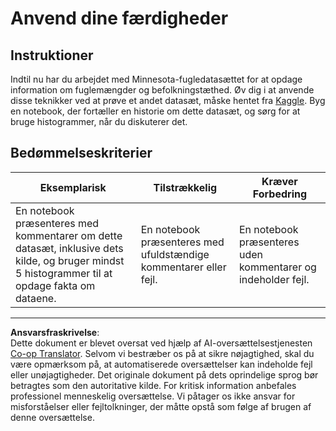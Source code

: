 <!--
CO_OP_TRANSLATOR_METADATA:
{
  "original_hash": "40eeb9b9f94009c537c7811f9f27f037",
  "translation_date": "2025-08-26T22:51:15+00:00",
  "source_file": "3-Data-Visualization/10-visualization-distributions/assignment.md",
  "language_code": "da"
}
-->
# Anvend dine færdigheder

## Instruktioner

Indtil nu har du arbejdet med Minnesota-fugledatasættet for at opdage information om fuglemængder og befolkningstæthed. Øv dig i at anvende disse teknikker ved at prøve et andet datasæt, måske hentet fra [Kaggle](https://www.kaggle.com/). Byg en notebook, der fortæller en historie om dette datasæt, og sørg for at bruge histogrammer, når du diskuterer det.

## Bedømmelseskriterier

Eksemplarisk | Tilstrækkelig | Kræver Forbedring
--- | --- | -- |
En notebook præsenteres med kommentarer om dette datasæt, inklusive dets kilde, og bruger mindst 5 histogrammer til at opdage fakta om dataene. | En notebook præsenteres med ufuldstændige kommentarer eller fejl. | En notebook præsenteres uden kommentarer og indeholder fejl.

---

**Ansvarsfraskrivelse**:  
Dette dokument er blevet oversat ved hjælp af AI-oversættelsestjenesten [Co-op Translator](https://github.com/Azure/co-op-translator). Selvom vi bestræber os på at sikre nøjagtighed, skal du være opmærksom på, at automatiserede oversættelser kan indeholde fejl eller unøjagtigheder. Det originale dokument på dets oprindelige sprog bør betragtes som den autoritative kilde. For kritisk information anbefales professionel menneskelig oversættelse. Vi påtager os ikke ansvar for misforståelser eller fejltolkninger, der måtte opstå som følge af brugen af denne oversættelse.
